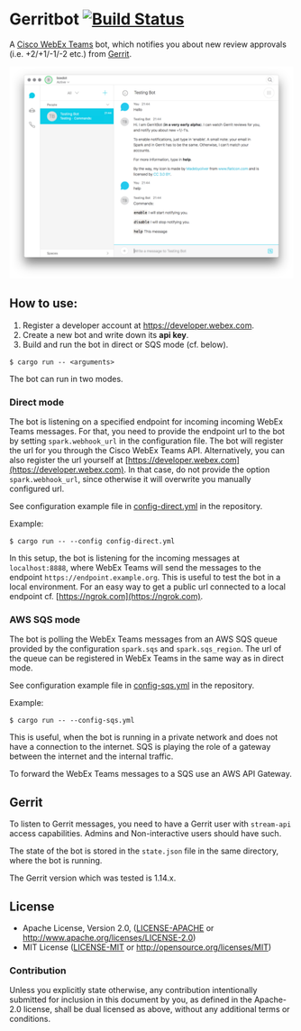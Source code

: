 # Gerritbot [![Build Status](https://travis-ci.org/boxdot/gerritbot-rs.svg?branch=master)](https://travis-ci.org/boxdot/gerritbot-rs)

A [Cisco WebEx Teams](https://teams.webex.com) bot, which notifies you about new review approvals
(i.e. +2/+1/-1/-2 etc.) from [Gerrit](https://www.gerritcodereview.com).

![screenshot](assets/screenshot.png)

## How to use:

1. Register a developer account at https://developer.webex.com.
2. Create a new bot and write down its **api key**.
3. Build and run the bot in direct or SQS mode (cf. below).

```shell
$ cargo run -- <arguments>
```

The bot can run in two modes.

### Direct mode

The bot is listening on a specified endpoint for incoming incoming WebEx Teams messages. For that, you
need to provide the endpoint url to the bot by setting `spark.webhook_url` in the configuration file.
The bot will register the url for you through the Cisco WebEx Teams API. Alternatively, you can also register the
url yourself at [https://developer.webex.com](https://developer.webex.com). In that case,
do not provide the option `spark.webhook_url`, since otherwise it will overwrite you manually
configured url.

See configuration example file in [config-direct.yml](config-direct.yml) in the repository.

Example:

```shell
$ cargo run -- --config config-direct.yml
```

In this setup, the bot is listening for the incoming messages at `localhost:8888`, where WebEx Teams will
send the messages to the endpoint `https://endpoint.example.org`. This is useful to test the bot in
a local environment. For an easy way to get a public url connected to a local endpoint cf.
[https://ngrok.com](https://ngrok.com).


### AWS SQS mode

The bot is polling the WebEx Teams messages from an AWS SQS queue provided by the configuration
 `spark.sqs` and `spark.sqs_region`. The url of the queue can be registered in WebEx Teams in
the same way as in direct mode.

See configuration example file in [config-sqs.yml](config-sqs.yml) in the repository.

Example:

```shell
$ cargo run -- --config-sqs.yml
```

This is useful, when the bot is running in a private network and does not have a connection to the
internet. SQS is playing the role of a gateway between the internet and the internal traffic.

To forward the WebEx Teams messages to a SQS use an AWS API Gateway.

## Gerrit

To listen to Gerrit messages, you need to have a Gerrit user with `stream-api` access
capabilities. Admins and Non-interactive users should have such.

The state of the bot is stored in the `state.json` file in the same directory, where the bot is
running.

The Gerrit version which was tested is 1.14.x.

## License

 * Apache License, Version 2.0, ([LICENSE-APACHE](LICENSE-APACHE) or
   http://www.apache.org/licenses/LICENSE-2.0)
 * MIT License ([LICENSE-MIT](LICENSE-MIT) or
   http://opensource.org/licenses/MIT)

### Contribution

Unless you explicitly state otherwise, any contribution intentionally submitted
for inclusion in this document by you, as defined in the Apache-2.0 license,
shall be dual licensed as above, without any additional terms or conditions.
